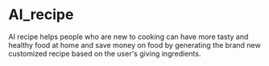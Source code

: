# AI_recipe
AI recipe helps people who are new to cooking can have more tasty and healthy food at home and save money on food by generating the brand new customized recipe based on the user's giving ingredients.
